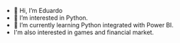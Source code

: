 - 👋 Hi, I’m Eduardo
- 👀 I’m interested in Python.
- 🌱 I’m currently learning Python integrated with Power BI.
- I'm also interested in games and financial market.

<!---
dumqp/dumqp is a ✨ special ✨ repository because its `README.md` (this file) appears on your GitHub profile.
You can click the Preview link to take a look at your changes.
--->
